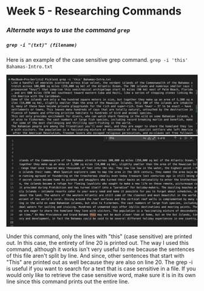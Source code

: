 # Week 5 - Researching Commands

### *Alternate ways to use the command `grep`*

##### `grep -i "(txt)" (filename)`

Here is an example of the case sensitive grep command. `grep -i 'this' Bahamas-Intro.txt`

<img src = "images/this_input.png" width = "600">

<img src = "images/this_output.png" width = "600">

Under this command, only the lines with "this" (case sensitive) are printed out. In this case, the entirety of line 20 is printed out. The way I used this command, although it works isn't very useful to me because the sentences of this file aren't split by line. And since, other sentences that start with "This" are printed out as well because they are also on line 20. The grep -i is useful if you want to search for a text that is case sensitive in a file. If you would only like to retrieve the case sensitive word, make sure it is in its own line since this command prints out the entire line. 
